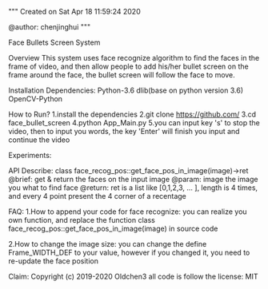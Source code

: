 """
Created on Sat Apr 18 11:59:24 2020

@author: chenjinghui
"""


Face Bullets Screen System

Overview
This system uses face recognize algorithm to find the faces in the frame of video, and then allow people 
to add his/her bullet screen on the frame around the face, the bullet screen will follow the face to move.

Installation Dependencies:
Python-3.6
dlib(base on python version 3.6)
OpenCV-Python

How to Run?
1.install the dependencies
2.git clone https://github.com/
3.cd face_bullet_screen
4.python App_Main.py
5.you can input key 's' to stop the video, then to input you words, the key 'Enter' will finish you input and continue the video

Experiments:

API Describe:
class face_recog_pos::get_face_pos_in_image(image)->ret
    @brief: get & return the faces on the input image
    @param: image the image you what to find face
    @return: ret is a list like [0,1,2,3, ... ], length is 4 times, and every 4 point present the 4 corner of a recentage

FAQ:
1.How to append your code for face recognize:
 you can realize you own function, and replace the function class face_recog_pos::get_face_pos_in_image(image) in source code 

2.How to change the image size:
  you can change the define Frame_WIDTH_DEF to your value, however if you changed it, you need to re-update the face position 

Claim:
  Copyright (c) 2019-2020 Oldchen3
  all code is follow the license: MIT